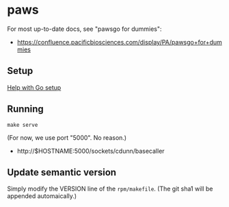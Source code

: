 # paws

For most up-to-date docs, see "pawsgo for dummies":

* https://confluence.pacificbiosciences.com/display/PA/pawsgo+for+dummies

## Setup
[Help with Go setup](docs/SETUP.md)

## Running

    make serve

(For now, we use port "5000". No reason.)

* http://$HOSTNAME:5000/sockets/cdunn/basecaller

## Update semantic version

Simply modify the VERSION line of the `rpm/makefile`. (The git sha1 will be
appended automaically.)
